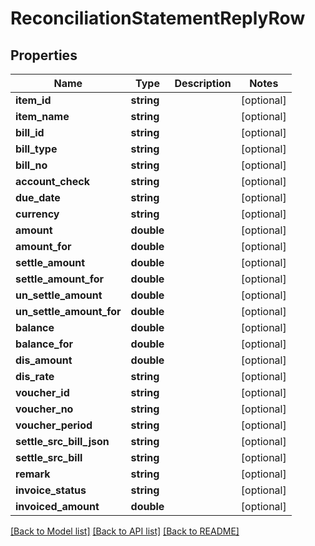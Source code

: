 # ReconciliationStatementReplyRow

## Properties
Name | Type | Description | Notes
------------ | ------------- | ------------- | -------------
**item_id** | **string** |  | [optional] 
**item_name** | **string** |  | [optional] 
**bill_id** | **string** |  | [optional] 
**bill_type** | **string** |  | [optional] 
**bill_no** | **string** |  | [optional] 
**account_check** | **string** |  | [optional] 
**due_date** | **string** |  | [optional] 
**currency** | **string** |  | [optional] 
**amount** | **double** |  | [optional] 
**amount_for** | **double** |  | [optional] 
**settle_amount** | **double** |  | [optional] 
**settle_amount_for** | **double** |  | [optional] 
**un_settle_amount** | **double** |  | [optional] 
**un_settle_amount_for** | **double** |  | [optional] 
**balance** | **double** |  | [optional] 
**balance_for** | **double** |  | [optional] 
**dis_amount** | **double** |  | [optional] 
**dis_rate** | **string** |  | [optional] 
**voucher_id** | **string** |  | [optional] 
**voucher_no** | **string** |  | [optional] 
**voucher_period** | **string** |  | [optional] 
**settle_src_bill_json** | **string** |  | [optional] 
**settle_src_bill** | **string** |  | [optional] 
**remark** | **string** |  | [optional] 
**invoice_status** | **string** |  | [optional] 
**invoiced_amount** | **double** |  | [optional] 

[[Back to Model list]](../README.md#documentation-for-models) [[Back to API list]](../README.md#documentation-for-api-endpoints) [[Back to README]](../README.md)


